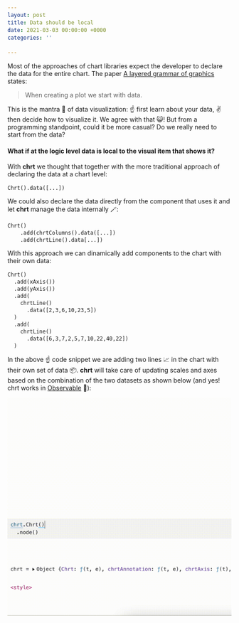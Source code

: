 ```yaml
---
layout: post
title: Data should be local
date: 2021-03-03 00:00:00 +0000
categories: ''

---
```

Most of the approaches of chart libraries expect the developer to declare the data for the entire chart. The paper [A layered grammar of graphics](http://vita.had.co.nz/papers/layered-grammar.html) states:

> When creating a plot we start with data.

This is the mantra 🙏 of data visualization: ☝️ first learn about your data, ✌️ then decide how to visualize it. We agree with that 😺! But from a programming standpoint, could it be more casual? Do we really need to start from the data?

#### What if at the logic level data is local to the visual item that shows it?

With **chrt** we thought that together with the more traditional approach of declaring the data at a chart level:

    Chrt().data([...])

We could also declare the data directly from the component that uses it and let **chrt** manage the data internally 🪄:

    Chrt()
        .add(chrtColumns().data([...])
        .add(chrtLine().data[...])

With this approach we can dinamically add components to the chart with their own data:

    Chrt()
      .add(xAxis())
      .add(yAxis())
      .add(
        chrtLine()
          .data([2,3,6,10,23,5])
      )
      .add(
        chrtLine()
          .data([6,3,7,2,5,7,10,22,40,22])
      )

In the above ☝️ code snippet we are adding two lines 📈 in the chart with their own set of data 📦. **chrt** will take care of updating scales and axes based on the combination of the two datasets as shown below (and yes! chrt works in [Observable](https://observablehq.com/) 🎊):

![](/assets/uploads/localdata.gif)